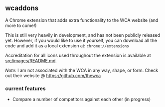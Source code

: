 ## wcaddons

A Chrome extension that adds extra functionality to the WCA website (and more to come!)

This is still very heavily in development, and has not been publicly released yet. However, if you would like to use it yourself, you can download all the code and add it as a local extension at: `chrome://extensions`

Accreditation for all icons used throughout the extension is available at [src/images/README.md](src/images/README.md).

*Note:* I am not associated with the WCA in any way, shape, or form. Check out their website @ https://github.com/thewca

### current features

 - Compare a number of competitors against each other (in progress)
